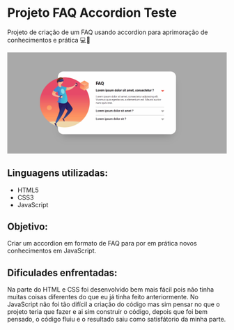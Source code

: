 # Projeto FAQ Accordion Teste
Projeto de criação de um FAQ usando accordion para aprimoração de conhecimentos e prática 💻🚀

[<img src="./src/imagens/gif-accordion.gif" alt="Gif do projeto FAQ Accordion Teste">](https://augusto-brunelli.github.io/accordion-js/)

## Linguagens utilizadas:
- HTML5
- CSS3
- JavaScript

## Objetivo:
Criar um accordion em formato de FAQ para por em prática novos conhecimentos em JavaScript.

## Dificulades enfrentadas:
Na parte do HTML e CSS foi desenvolvido bem mais fácil pois não tinha muitas coisas diferentes do que eu já tinha feito anteriormente.
No JavaScript não foi tão difícil a criação do código mas sim pensar no que o projeto teria que fazer e ai sim construir o código, depois que foi bem pensado, o código fluiu e o resultado saiu como satisfátorio
da minha parte.